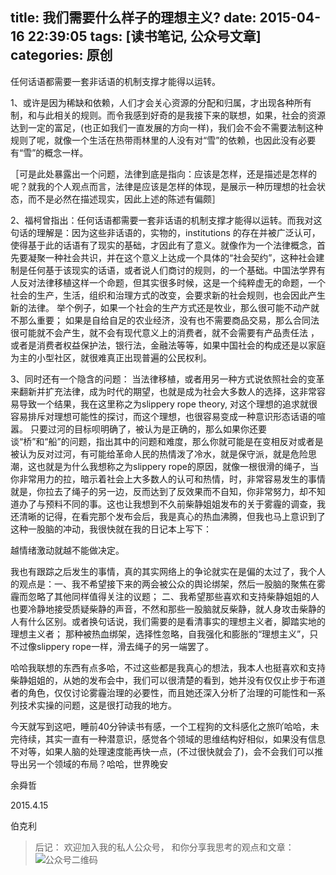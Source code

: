 title: 我们需要什么样子的理想主义?
date: 2015-04-16 22:39:05
tags: [读书笔记, 公众号文章]
categories: 原创
---

任何话语都需要一套非话语的机制支撑才能得以运转。

<!-- more -->

1、或许是因为稀缺和依赖，人们才会关心资源的分配和归属，才出现各种所有制，和与此相关的规则。而令我感到好奇的是我接下来的联想，如果，社会的资源达到一定的富足，(也正如我们一直发展的方向一样)，我们会不会不需要法制这种规则了呢，就像一个生活在热带雨林里的人没有对“雪”的依赖，也因此没有必要有“雪”的概念一样。

［可是此处暴露出一个问题，法律到底是指向：应该是怎样，还是描述是怎样的呢？就我的个人观点而言，法律是应该是怎样的体现，是展示一种历理想的社会状态，而不是必然在描述现实，因此上述的陈述有偏颇］

2、福柯曾指出：任何话语都需要一套非话语的机制支撑才能得以运转。而我对这句话的理解是：因为这些非话语的，实物的，institutions 的存在并被广泛认可，使得基于此的话语有了现实的基础，才因此有了意义。就像作为一个法律概念，首先要凝聚一种社会共识，并在这个意义上达成一个具体的“社会契约”，这种社会建制是任何基于该现实的话语，或者说人们商讨的规则，的一个基础。中国法学界有人反对法律移植这样一个命题，但其实很多时候，这是一个纯粹虚无的命题，一个社会的生产，生活，组织和治理方式的改变，会要求新的社会规则，也会因此产生新的法律。 举个例子，如果一个社会的生产方式还是牧业，那么很可能不动产就不那么重要； 如果是自给自足的农业经济，没有也不需要商品交易，那么合同法很可能就不会产生，就不会有现代意义上的消费者，就不会需要有产品责任法 ，或者是消费者权益保护法，银行法，金融法等等，如果中国社会的构成还是以家庭为主的小型社区，就很难真正出现普遍的公民权利。

3、同时还有一个隐含的问题： 当法律移植，或者用另一种方式说依照社会的变革来翻新并扩充法律，成为时代的期望，也就是成为社会大多数人的选择，这非常容易导致一个结果，我在这里称之为slippery rope theory, 对这个理想的追求就很容易排斥对理想可能性的探讨，而这个理想，也很容易变成一种意识形态话语的喧嚣。 只要过河的目标呗明确了，被认为是正确的，那么如果你还要谈“桥”和“船”的问题，指出其中的问题和难度，那么你就可能是在变相反对或者是被认为反对过河，有可能给革命人民的热情泼了冷水，就是保守派，就是危险思潮，这也就是为什么我想称之为slippery rope的原因，就像一根很滑的绳子，当你非常用力的拉，暗示着社会上大多数人的认可和热情，时，非常容易发生的事情就是，你拉去了绳子的另一边，反而达到了反效果而不自知，你非常努力，却不知道办了与预料不同的事。这也让我想到不久前柴静姐姐发布的关于雾霾的调查，我还清晰的记得，在看完那个发布会后，我是真心的热血沸腾，但我也马上意识到了这种一股脑的冲动，我很快就在我的日记本上写下：

越情绪激动就越不能做决定。

我也有跟踪之后发生的事情，真的其实网络上的争论就实在是偏的太过了，我个人的观点是：一、我不希望接下来的两会被公众的舆论绑架，然后一股脑的聚焦在雾霾而忽略了其他同样值得关注的议题； 二、我希望那些喜欢和支持柴静姐姐的人也要冷静地接受质疑柴静的声音，不然和那些一股脑就反柴静，就人身攻击柴静的人有什么区别。或者换句话说，我们需要的是看清事实的理想主义者，脚踏实地的理想主义者； 那种被热血绑架，选择性忽略，自我强化和膨胀的“理想主义”，只不过像slippery rope一样，滑去绳子的另一端罢了。

哈哈我联想的东西有点多哈，不过这些都是我真心的想法，我本人也挺喜欢和支持柴静姐姐的，从她的发布会中，我们可以很清楚的看到，她并没有仅仅止步于布道者的角色，仅仅讨论雾霾治理的必要性，而且她还深入分析了治理的可能性和一系列技术实操的问题，这是很打动我的地方。



今天就写到这吧，睡前40分钟读书有感，一个工程狗的文科感化之旅吖哈哈，未完待续，其实一直有一种潜意识，感觉各个领域的思维结构好相似，如果没有信息不对等，如果人脑的处理速度能再快一点，(不过很快就会了)，会不会我们可以推导出另一个领域的布局？哈哈，世界晚安

余舜哲

2015.4.15

伯克利

> 后记： 欢迎加入我的私人公众号， 和你分享我思考的观点和文章：
![公众号二维码](http://ww2.sinaimg.cn/large/c5ee78b5gw1ezbljkk2apj20by0byq3q.jpg)